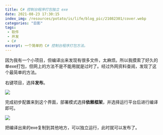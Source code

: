 ```yaml
---
title: C# 控制台程序打包独立 exe
date: 2021-08-23 17:30:15
index_img: /resources/potato/is/life/blog_pic/21082301/cover.webp
categories: "日影"
tags:
 - 软件
 - 开发
 - C#
excerpt: 一个简单的 C# 控制台程序打包方法。
---
```



因为我有一个小项目，但编译出来发现有很多文件，太麻烦。所以我摸索了好久的单exe打包，但网上的方法不是不能用就是过时了。经过外网资料查阅，发现了这个最简单的方法。

右键项目，选择**发布**。

![](/resources/potato/is/life/blog_pic/21082301/1.webp)

完成初步配置来到这个界面，部署模式选择**依赖框架**，并选择运行平台后进行编译即可。

![](/resources/potato/is/life/blog_pic/21082301/2.webp)

把编译出来的exe复制到其他地方，可以独立运行，此时就可以发布了。

